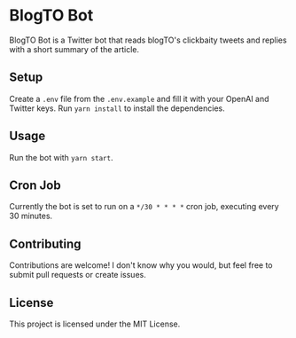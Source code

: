 # BlogTO Bot
BlogTO Bot is a Twitter bot that reads blogTO's clickbaity tweets and replies with a short summary of the article.

## Setup
Create a `.env` file from the `.env.example` and fill it with your OpenAI and Twitter keys.
Run `yarn install` to install the dependencies.
## Usage
Run the bot with `yarn start`.
## Cron Job
Currently the bot is set to run on a `*/30 * * * *` cron job, executing every 30 minutes.

## Contributing
Contributions are welcome! I don't know why you would, but feel free to submit pull requests or create issues.

## License
This project is licensed under the MIT License.
